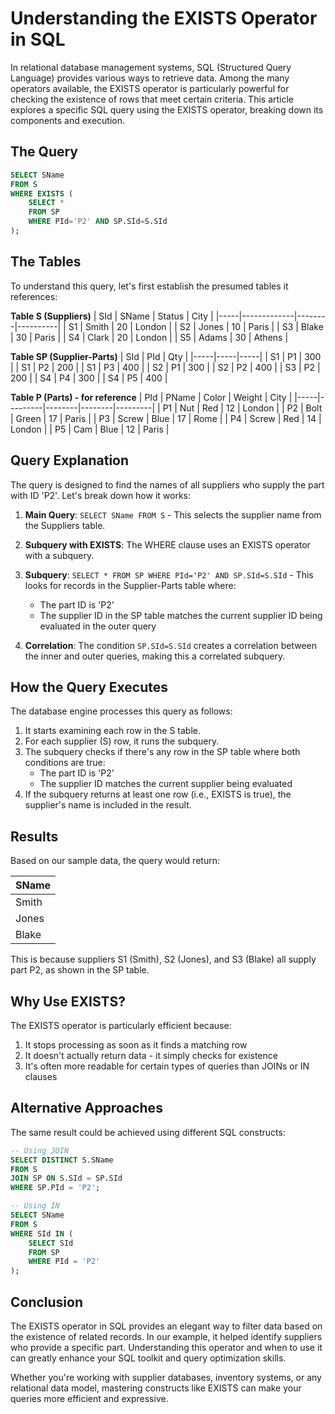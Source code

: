 # Understanding the EXISTS Operator in SQL

In relational database management systems, SQL (Structured Query Language) provides various ways to retrieve data. Among the many operators available, the EXISTS operator is particularly powerful for checking the existence of rows that meet certain criteria. This article explores a specific SQL query using the EXISTS operator, breaking down its components and execution.

## The Query

```sql
SELECT SName 
FROM S 
WHERE EXISTS (
    SELECT * 
    FROM SP 
    WHERE PId='P2' AND SP.SId=S.SId
);
```

## The Tables

To understand this query, let's first establish the presumed tables it references:

**Table S (Suppliers)**
| SId | SName       | Status | City     |
|-----|-------------|--------|----------|
| S1  | Smith       | 20     | London   |
| S2  | Jones       | 10     | Paris    |
| S3  | Blake       | 30     | Paris    |
| S4  | Clark       | 20     | London   |
| S5  | Adams       | 30     | Athens   |

**Table SP (Supplier-Parts)**
| SId | PId | Qty |
|-----|-----|-----|
| S1  | P1  | 300 |
| S1  | P2  | 200 |
| S1  | P3  | 400 |
| S2  | P1  | 300 |
| S2  | P2  | 400 |
| S3  | P2  | 200 |
| S4  | P4  | 300 |
| S4  | P5  | 400 |

**Table P (Parts) - for reference**
| PId | PName   | Color  | Weight | City    |
|-----|---------|--------|--------|---------|
| P1  | Nut     | Red    | 12     | London  |
| P2  | Bolt    | Green  | 17     | Paris   |
| P3  | Screw   | Blue   | 17     | Rome    |
| P4  | Screw   | Red    | 14     | London  |
| P5  | Cam     | Blue   | 12     | Paris   |

## Query Explanation

The query is designed to find the names of all suppliers who supply the part with ID 'P2'. Let's break down how it works:

1. **Main Query**: `SELECT SName FROM S` - This selects the supplier name from the Suppliers table.

2. **Subquery with EXISTS**: The WHERE clause uses an EXISTS operator with a subquery.

3. **Subquery**: `SELECT * FROM SP WHERE PId='P2' AND SP.SId=S.SId` - This looks for records in the Supplier-Parts table where:
   - The part ID is 'P2'
   - The supplier ID in the SP table matches the current supplier ID being evaluated in the outer query

4. **Correlation**: The condition `SP.SId=S.SId` creates a correlation between the inner and outer queries, making this a correlated subquery.

## How the Query Executes

The database engine processes this query as follows:

1. It starts examining each row in the S table.
2. For each supplier (S) row, it runs the subquery.
3. The subquery checks if there's any row in the SP table where both conditions are true:
   - The part ID is 'P2'
   - The supplier ID matches the current supplier being evaluated
4. If the subquery returns at least one row (i.e., EXISTS is true), the supplier's name is included in the result.

## Results

Based on our sample data, the query would return:

| SName |
|-------|
| Smith |
| Jones |
| Blake |

This is because suppliers S1 (Smith), S2 (Jones), and S3 (Blake) all supply part P2, as shown in the SP table.

## Why Use EXISTS?

The EXISTS operator is particularly efficient because:

1. It stops processing as soon as it finds a matching row
2. It doesn't actually return data - it simply checks for existence
3. It's often more readable for certain types of queries than JOINs or IN clauses

## Alternative Approaches

The same result could be achieved using different SQL constructs:

```sql
-- Using JOIN
SELECT DISTINCT S.SName
FROM S
JOIN SP ON S.SId = SP.SId
WHERE SP.PId = 'P2';

-- Using IN
SELECT SName
FROM S
WHERE SId IN (
    SELECT SId
    FROM SP
    WHERE PId = 'P2'
);
```

## Conclusion

The EXISTS operator in SQL provides an elegant way to filter data based on the existence of related records. In our example, it helped identify suppliers who provide a specific part. Understanding this operator and when to use it can greatly enhance your SQL toolkit and query optimization skills.

Whether you're working with supplier databases, inventory systems, or any relational data model, mastering constructs like EXISTS can make your queries more efficient and expressive.
